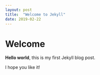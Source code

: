 ```yaml
---
layout: post
title:  "Welcome to Jekyll"
date: 2019-02-22
---
```


# Welcome

**Hello world**, this is my first Jekyll blog post.

I hope you like it!
